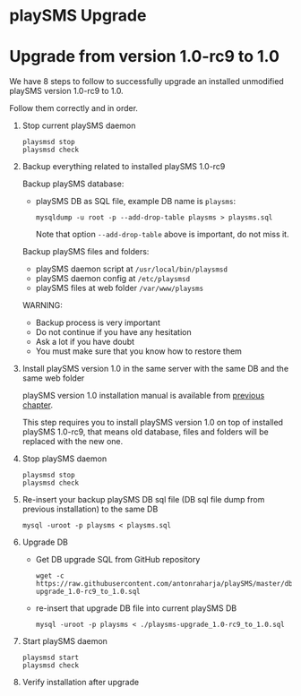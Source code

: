 playSMS Upgrade
===============

# Upgrade from version 1.0-rc9 to 1.0

We have 8 steps to follow to successfully upgrade an installed unmodified playSMS version 1.0-rc9 to 1.0.

Follow them correctly and in order.

1.  Stop current playSMS daemon

    ```
    playsmsd stop
    playsmsd check
    ```

2.  Backup everything related to installed playSMS 1.0-rc9

    Backup playSMS database:
    - playSMS DB as SQL file, example DB name is `playsms`:
    
      ```
      mysqldump -u root -p --add-drop-table playsms > playsms.sql
      ```
      
      Note that option `--add-drop-table` above is important, do not miss it.
    
    Backup playSMS files and folders:
    - playSMS daemon script at `/usr/local/bin/playsmsd`
    - playSMS daemon config at `/etc/playsmsd`
    - playSMS files at web folder `/var/www/playsms`
    
    WARNING:
    - Backup process is very important
    - Do not continue if you have any hesitation
    - Ask a lot if you have doubt
    - You must make sure that you know how to restore them

3.  Install playSMS version 1.0 in the same server with the same DB and the same web folder

    playSMS version 1.0 installation manual is available from [previous chapter](../playSMS-Installation/README.md).
    
    This step requires you to install playSMS version 1.0 on top of installed playSMS 1.0-rc9, that means old database, files and folders will be replaced with the new one.

4.  Stop playSMS daemon

    ```
    playsmsd stop
    playsmsd check
    ```

5.  Re-insert your backup playSMS DB sql file (DB sql file dump from previous installation) to the same DB

    ```
    mysql -uroot -p playsms < playsms.sql
    ```

6.  Upgrade DB

    - Get DB upgrade SQL from GitHub repository
    
      ```
      wget -c https://raw.githubusercontent.com/antonraharja/playSMS/master/db/playsms-upgrade_1.0-rc9_to_1.0.sql
      ```

    - re-insert that upgrade DB file into current playSMS DB
    
      ```
      mysql -uroot -p playsms < ./playsms-upgrade_1.0-rc9_to_1.0.sql
      ```

7.  Start playSMS daemon

    ```
    playsmsd start
    playsmsd check
    ```

8.  Verify installation after upgrade
